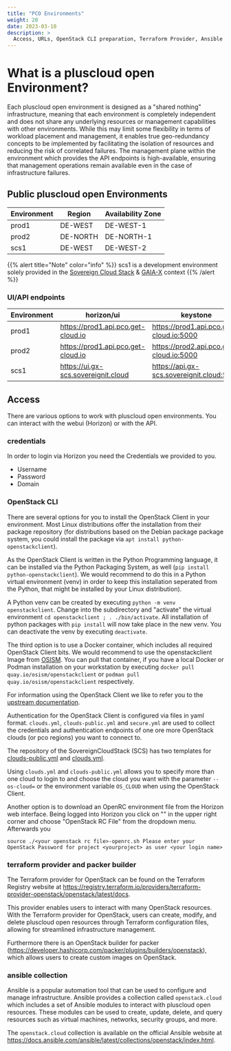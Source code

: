 ```yaml
---
title: "PCO Environments"
weight: 20
date: 2023-03-10
description: >
  Access, URLs, OpenStack CLI preparation, Terraform Provider, Ansible Collections
---
```


# What is a pluscloud open Environment?

Each pluscloud open environment is designed as a "shared nothing" infrastructure, meaning that each environment is completely independent and does not share any underlying resources or management capabilities with other environments. While this may limit some flexibility in terms of workload placement and management, it enables true geo-redundancy concepts to be implemented by facilitating the isolation of resources and reducing the risk of correlated failures. The management plane within the environment which provides the API endpoints is high-available, ensuring that management operations remain available even in the case of infrastructure failures.

## Public pluscloud open Environments

| Environment | Region   | Availability Zone |
|-------------|----------|-------------------|
| prod1       | DE-WEST  | DE-WEST-1         |
| prod2       | DE-NORTH | DE-NORTH-1        |
| scs1        | DE-WEST  | DE-WEST-2         |

{{% alert title="Note" color="info" %}}
scs1 is a development environment solely provided in the [Sovereign Cloud Stack](https://scs.community) & [GAIA-X](https://gaia-x.eu) context
{{% /alert %}}

### UI/API endpoints

| Environment | horizon/ui                            | keystone                                    |
|-------------|---------------------------------------|---------------------------------------------|
| prod1       | <https://prod1.api.pco.get-cloud.io>  | <https://prod1.api.pco.get-cloud.io:5000>   |
| prod2       | <https://prod1.api.pco.get-cloud.io>  | <https://prod2.api.pco.get-cloud.io:5000>   |
| scs1        | <https://ui.gx-scs.sovereignit.cloud> | <https://api.gx-scs.sovereignit.cloud:5000> |

## Access

There are various options to work with pluscloud open environments. You can interact with the webui (Horizon) or with the API. 

### credentials

In order to login via Horizon you need the Credentials we provided to you.

* Username 
* Password
* Domain

### OpenStack CLI

There are several options for you to install the OpenStack Client in your environment. Most Linux distributions offer the installation from their package repository (for distributions based on the Debian package  package system, you could install the package via `apt install python-openstackclient`). 

As the OpenStack Client is written in the Python Programming language, it can be installed via the Python Packaging System, as well (`pip install python-openstackclient`). We would recommend to do this in a Python virtual environment (venv) in order to keep this installation seperated from the Python, that might be installed by your Linux distribution).

A Python venv can be created by executing `python -m venv openstackclient`. Change into the subdirectory and "activate" the virtual environment `cd openstackclient ; . ./bin/activate`. All installation of python packages with `pip install` will now take place in the new venv. You can deactivate the venv by executing `deactivate`. 

The third option is to use a Docker container, which includes all required OpenStack Client bits. We would recommend to use the openstackclient Image from [OSISM](https://osism.tech/de). You can pull that container, if you have a local Docker or Podman installation on your workstation by executing `docker pull quay.io/osism/openstackclient` or `podman pull quay.io/osism/openstackclient` respectively.

For information using the OpenStack Client we like to refer you to the [upstream documentation](https://docs.openstack.org/python-openstackclient/latest/index.html).

Authentication for the OpenStack Client is configured via files in yaml format. `clouds.yml`, `clouds-public.yml` and `secure.yml` are used to collect the credentials and authentication endpoints of one ore more  OpenStack clouds (or pco regions) you want to connect to.

The repository of the SovereignCloudStack (SCS) has two templates for [clouds-public.yml](https://github.com/SovereignCloudStack/docs/blob/main/community/contribute/cloud-resources/clouds-public.yaml) and [clouds.yml](https://github.com/SovereignCloudStack/docs/blob/main/community/contribute/cloud-resources/clouds.yaml.sample).

Using `clouds.yml` and `clouds-public.yml` allows you to specify more than one cloud to login to and choose the cloud you want with the parameter `--os-cloud=` or the environment variable `OS_CLOUD` when using the OpenStack Client.

Another option is to download an OpenRC environment file from the Horizon web interface. Being logged into Horizon you click on "<your login name>" in the upper right corner and choose "OpenStack RC File" from the dropdown menu.
Afterwards you 

``source ./<your openstack rc file>-openrc.sh
  Please enter your OpenStack Password for project <yourproject> as user <your login name>``

### terraform provider and packer builder

The Terraform provider for OpenStack can be found on the Terraform Registry website at <https://registry.terraform.io/providers/terraform-provider-openstack/openstack/latest/docs>. 

This provider enables users to interact with many OpenStack resources. With the Terraform provider for OpenStack, users can create, modify, and delete pluscloud open resources through Terraform configuration files, allowing for streamlined infrastructure management. 

Furthermore there is an OpenStack builder for packer (<https://developer.hashicorp.com/packer/plugins/builders/openstack>), which allows users to create custom images on OpenStack.

### ansible collection

Ansible is a popular automation tool that can be used to configure and manage infrastructure. Ansible provides a collection called `openstack.cloud` which includes a set of Ansible modules to interact with pluscloud open resources. These modules can be used to create, update, delete, and query resources such as virtual machines, networks, security groups, and more. 

The `openstack.cloud` collection is available on the official Ansible website at <https://docs.ansible.com/ansible/latest/collections/openstack/index.html>.
